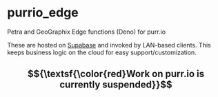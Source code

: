 # purrio_edge

Petra and GeoGraphix Edge functions (Deno) for purr.io

These are hosted on [Supabase](https://supabase.com/) and invoked by LAN-based clients. This keeps business logic on the cloud for easy support/customization.

## $${\textsf{\color{red}Work on purr.io is currently suspended}}$$
